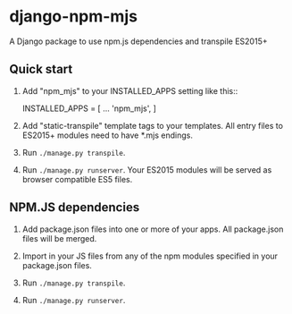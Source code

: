# django-npm-mjs
A Django package to use npm.js dependencies and transpile ES2015+


Quick start
-----------

1. Add "npm_mjs" to your INSTALLED_APPS setting like this::

    INSTALLED_APPS = [
        ...
        'npm_mjs',
    ]

2. Add "static-transpile" template tags to your templates. All entry files to ES2015+ modules need to have \*.mjs endings.

3. Run `./manage.py transpile`.

4. Run `./manage.py runserver`. Your ES2015 modules will be served as browser compatible ES5 files.


NPM.JS dependencies
-----------

1. Add package.json files into one or more of your apps. All package.json files will be merged.

2. Import in your JS files from any of the npm modules specified in your package.json files.

3. Run `./manage.py transpile`.

4. Run `./manage.py runserver`.
